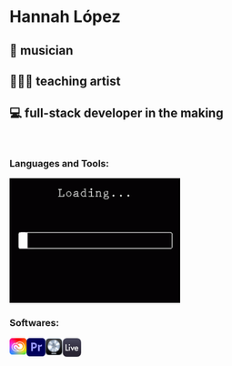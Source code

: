 # Hannah López 
## 🎻 musician
## 👩🏻‍🏫 teaching artist
## 💻 full-stack developer in the making

<br />

### Languages and Tools:

<img width="300px" src="https://github.com/HannahLVH/HannahLVH/blob/789cfefa53fa6cf4e640e20f43b6385ef4ae3c60/loading.gif" />

### Softwares:

<img align="left" width="30px" src="https://github.com/HannahLVH/HannahLVH/blob/7b92dd48cdb40d79be63dc574f619a453ef9c693/adobe-cloud-logo.png" />
<img align="left" width="33px" src="https://github.com/HannahLVH/HannahLVH/blob/4abfb859186a0b05e416c8593feda094c4d8f335/adobe-premiere-logo.png" />
<img align="left" width="30px" src="https://github.com/HannahLVH/HannahLVH/blob/269d3170cebbd5dec8209b3658f0cb809ff1e2d4/Logic_Pro_Logo.png" />
<img align="left" width="33px" src="https://github.com/HannahLVH/HannahLVH/blob/be2865b100d374bf584e4b22160dfa4d5cbd476f/ableton_logo.png" />


<!--
**HannahLVH/HannahLVH** is a ✨ _special_ ✨ repository because its `README.md` (this file) appears on your GitHub profile.

Here are some ideas to get you started:

- 🔭 I’m currently working on ...
- 🌱 I’m currently learning ...
- 👯 I’m looking to collaborate on ...
- 🤔 I’m looking for help with ...
- 💬 Ask me about ...
- 📫 How to reach me: ...
- 😄 Pronouns: ...
- ⚡ Fun fact: ...
-->
